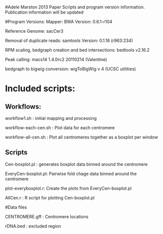#Adele Marston 2013 Paper
Scripts and program version information. Publication information will be updated

#Program Versions:
Mapper: BWA Version: 0.6.1-r104 

Reference Genome: sacCer3 

Removal of duplicate reads: samtools Version: 0.1.16 (r963:234) 

RPM scaling, bedgraph creation and bed intersections:  bedtools v2.16.2 

Peak calling: macs14 1.4.0rc2 20110214 (Valentine)

bedgraph to bigwig conversion: wigToBigWig v 4 (UCSC  utilities)


# Included scripts:

## Workflows: 
workflow1.sh : initial mapping and processing 

workflow-each-cen.sh : Plot data for each centromere

workflow-all-cen.sh  : Plot all centromeres together as a boxplot per window


## Scripts

Cen-boxplot.pl : generates boxplot data binned around the centromere 

EveryCen-boxplot.pl: Pairwise fold chage data binned around the centromere

plot-everyboxplot.r: Create the plots from EveryCen-boxplot.pl

AllCen.r  : R script for plotting Cen-boxplot.pl





#Data files 

CENTROMERE.gff : Centromere locations 

rDNA.bed  : excluded region



